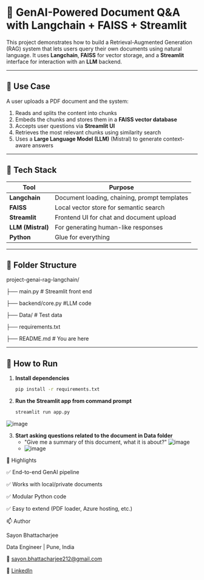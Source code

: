 # 🧠 GenAI-Powered Document Q&A with Langchain + FAISS + Streamlit

This project demonstrates how to build a Retrieval-Augmented Generation (RAG) system that lets users query their own documents using natural language. It uses **Langchain**, **FAISS** for vector storage, and a **Streamlit** interface for interaction with an **LLM** backend.

---

## 🚀 Use Case

A user uploads a PDF document and the system:
1. Reads and splits the content into chunks
2. Embeds the chunks and stores them in a **FAISS vector database**
3. Accepts user questions via **Streamlit UI**
4. Retrieves the most relevant chunks using similarity search
5. Uses a **Large Language Model (LLM)** (Mistral) to generate context-aware answers

---

## 🧱 Tech Stack

| Tool         | Purpose                          |
|--------------|----------------------------------|
| **Langchain** | Document loading, chaining, prompt templates |
| **FAISS**     | Local vector store for semantic search |
| **Streamlit** | Frontend UI for chat and document upload |
| **LLM (Mistral)** | For generating human-like responses |
| **Python**    | Glue for everything |

---

## 📁 Folder Structure
project-genai-rag-langchain/

├── main.py # Streamlit front end

├── backend/core.py #LLM code

├── Data/ # Test data

├── requirements.txt

├── README.md # You are here



---

## 🧪 How to Run

1. **Install dependencies**
   ```bash
   pip install -r requirements.txt

2. **Run the Streamlit app from command prompt**
   ```bash
   streamlit run app.py
  ![image](https://github.com/user-attachments/assets/3f7a6bed-14ce-4dbe-a568-296b18965552)

3. **Start asking questions related to the document in Data folder**
   * "Give me a summary of this document, what it is about?"
     ![image](https://github.com/user-attachments/assets/4d27f3a2-a143-434e-8b0c-3573a71978d3)
   * ![image](https://github.com/user-attachments/assets/683e4363-8075-4567-bc72-00dfd1f53ad7)

📌 Highlights

✅ End-to-end GenAI pipeline

✅ Works with local/private documents

✅ Modular Python code

✅ Easy to extend (PDF loader, Azure hosting, etc.)

📫 Author

Sayon Bhattacharjee

Data Engineer | Pune, India

📧 sayon.bhattacharjee212@gmail.com

🔗 [LinkedIn](https://www.linkedin.com/in/sayon-bhattacharjee-a33380218/)


